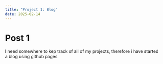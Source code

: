 ```yaml
---
title: "Project 1: Blog"
date: 2025-02-14
---
```

# Post 1
I need somewhere to kep track of all of my projects, therefore i have started a blog using github pages
